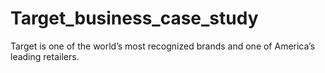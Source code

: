 # Target_business_case_study
Target is one of the world’s most recognized brands and one of America’s leading retailers.
